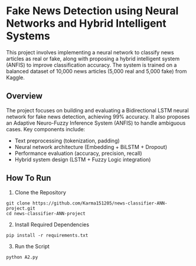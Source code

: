 # Fake News Detection using Neural Networks and Hybrid Intelligent Systems

This project involves implementing a neural network to classify news articles as real or fake, along with proposing a hybrid intelligent system (ANFIS) to improve classification accuracy. The system is trained on a balanced dataset of 10,000 news articles (5,000 real and 5,000 fake) from Kaggle.

## Overview

The project focuses on building and evaluating a Bidirectional LSTM neural network for fake news detection, achieving 99% accuracy. It also proposes an Adaptive Neuro-Fuzzy Inference System (ANFIS) to handle ambiguous cases. Key components include:

- Text preprocessing (tokenization, padding)
- Neural network architecture (Embedding + BiLSTM + Dropout)
- Performance evaluation (accuracy, precision, recall)
- Hybrid system design (LSTM + Fuzzy Logic integration)

## How To Run

1. Clone the Repository 

```
git clone https://github.com/Karma151205/news-classifier-ANN-project.git
cd news-classifier-ANN-project
```

2. Install Required Dependencies 

```
pip install -r requirements.txt
```

3. Run the Script 

```
python A2.py
```

